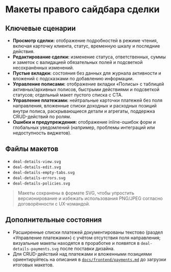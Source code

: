 # Макеты правого сайдбара сделки

## Ключевые сценарии
- **Просмотр сделки:** отображение подробностей в режиме чтения, включая карточку клиента, статус, временную шкалу и последние действия.
- **Редактирование сделки:** изменение статуса, ответственных, суммы и заметок с валидацией обязательных полей и подсветкой несохранённых изменений.
- **Пустые вкладки:** состояния без данных для журнала активности и вложений с подсказками по добавлению информации.
- **Управление полисами:** отображение вкладки «Полисы» с таблицей активных/архивных полисов, быстрыми действиями и подсветкой статусов; отдельный макет пустого списка с CTA.
- **Управление платежами:** нейтральные карточки платежей без поля направления, вложенные списки доходных и расходных позиций внутри полиса, раскрывающиеся детали и агрегаты, поддержка CRUD-действий по ролям.
- **Ошибки и предупреждения:** отображение inline-ошибок форм и глобальных уведомлений (например, проблемы интеграций или недоступность виджетов).

## Файлы макетов
- `deal-details-view.svg`
- `deal-details-edit.svg`
- `deal-details-empty-tabs.svg`
- `deal-details-errors.svg`
- `deal-details-policies.svg`

> Макеты сохранены в формате SVG, чтобы упростить версионирование и избежать использования PNG/JPEG согласно договорённости с UX-командой.

## Дополнительные состояния
- Расширенные списки платежей документированы текстово (раздел «Управление платежами») с учётом отсутствия поля направления; визуальные макеты находятся в проработке и появятся в `deal-details-payments.svg` после поставки дизайна.
- Для CRUD-действий над платежами и вложенными позициями ориентируйтесь на описания в [`docs/frontend/payments.md`](../../payments.md) до загрузки итоговых макетов.
